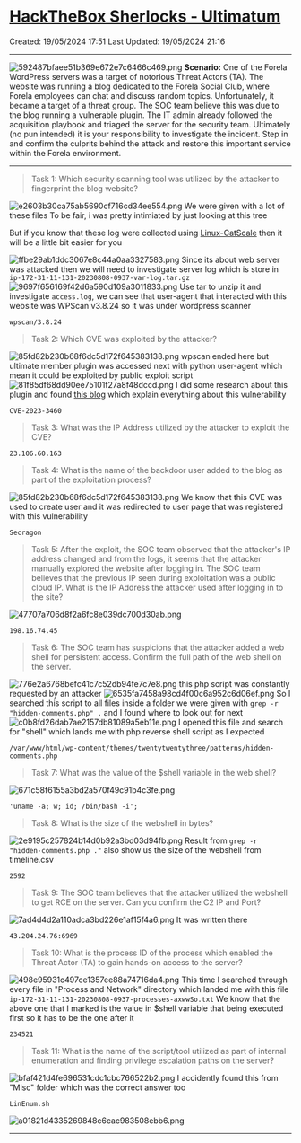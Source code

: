 # [HackTheBox Sherlocks - Ultimatum](https://app.hackthebox.com/sherlocks/Ultimatum)
Created: 19/05/2024 17:51
Last Updated: 19/05/2024 21:16
* * *
![592487bfaee51b369e672e7c6466c469.png](/_resources/592487bfaee51b369e672e7c6466c469-2.png)
**Scenario:**
One of the Forela WordPress servers was a target of notorious Threat Actors (TA). The website was running a blog dedicated to the Forela Social Club, where Forela employees can chat and discuss random topics. Unfortunately, it became a target of a threat group. The SOC team believe this was due to the blog running a vulnerable plugin. The IT admin already followed the acquisition playbook and triaged the server for the security team. Ultimately (no pun intended) it is your responsibility to investigate the incident. Step in and confirm the culprits behind the attack and restore this important service within the Forela environment.

* * *
>Task 1: Which security scanning tool was utilized by the attacker to fingerprint the blog website?

![e2603b30ca75ab5690cf716cd34ee554.png](/_resources/e2603b30ca75ab5690cf716cd34ee554-2.png)
We were given with a lot of these files
To be fair, i was pretty intimiated by just looking at this tree 

But if you know that these log were collected using [Linux-CatScale](https://github.com/WithSecureLabs/LinuxCatScale) then it will be a little bit easier for you

![ffbe29ab1ddc3067e8c44a0aa3327583.png](/_resources/ffbe29ab1ddc3067e8c44a0aa3327583-2.png)
Since its about web server was attacked then we will need to investigate server log which is store in `ip-172-31-11-131-20230808-0937-var-log.tar.gz`
![9697f656169f42d6a590d109a3011833.png](/_resources/9697f656169f42d6a590d109a3011833-2.png)
Use tar to unzip it and investigate `access.log`, we can see that user-agent that interacted with this website was WPScan v3.8.24 so it was under wordpress scanner
```
wpscan/3.8.24
```

>Task 2: Which CVE was exploited by the attacker?


![85fd82b230b68f6dc5d172f645383138.png](/_resources/85fd82b230b68f6dc5d172f645383138-2.png)
wpscan ended here but ultimate member plugin was accessed next with python user-agent which mean it could be exploited by public exploit script 
![81f85df68dd90ee75101f27a8f48dccd.png](/_resources/81f85df68dd90ee75101f27a8f48dccd-2.png)
I did some research about this plugin and found [this blog](https://www.wordfence.com/blog/2023/06/psa-unpatched-critical-privilege-escalation-vulnerability-in-ultimate-member-plugin-being-actively-exploited/) which explain everything about this vulnerability
```
CVE-2023-3460
```

>Task 3: What was the IP Address utilized by the attacker to exploit the CVE?
```
23.106.60.163
```

>Task 4: What is the name of the backdoor user added to the blog as part of the exploitation process?

![85fd82b230b68f6dc5d172f645383138.png](/_resources/85fd82b230b68f6dc5d172f645383138-2.png)
We know that this CVE was used to create user and it was redirected to user page that was registered with this vulnerability
```
Secragon
```

>Task 5: After the exploit, the SOC team observed that the attacker's IP address changed and from the logs, it seems that the attacker manually explored the website after logging in. The SOC team believes that the previous IP seen during exploitation was a public cloud IP. What is the IP Address the attacker used after logging in to the site?

![47707a706d8f2a6fc8e039dc700d30ab.png](/_resources/47707a706d8f2a6fc8e039dc700d30ab-2.png)
```
198.16.74.45
```

>Task 6: The SOC team has suspicions that the attacker added a web shell for persistent access. Confirm the full path of the web shell on the server.

![776e2a6768befc41c7c52db94fe7c7e8.png](/_resources/776e2a6768befc41c7c52db94fe7c7e8-2.png)
this php script was constantly requested by an attacker 
![6535fa7458a98cd4f00c6a952c6d06ef.png](/_resources/6535fa7458a98cd4f00c6a952c6d06ef-2.png)
So I searched this script to all files inside a folder we were given with `grep -r "hidden-comments.php" .` and I found where to look out for next
![c0b8fd26dab7ae2157db81089a5eb11e.png](/_resources/c0b8fd26dab7ae2157db81089a5eb11e-2.png)
I opened this file and search for "shell" which lands me with php reverse shell script as I expected
```
/var/www/html/wp-content/themes/twentytwentythree/patterns/hidden-comments.php
```

>Task 7: What was the value of the $shell variable in the web shell?

![671c58f6155a3bd2a570f49c91b4c3fe.png](/_resources/671c58f6155a3bd2a570f49c91b4c3fe-2.png) 
```
'uname -a; w; id; /bin/bash -i';
```

>Task 8: What is the size of the webshell in bytes?

![2e9195c257824b14d0b92a3bd03d94fb.png](/_resources/2e9195c257824b14d0b92a3bd03d94fb-2.png)
Result from `grep -r "hidden-comments.php ."` also show us the size of the webshell from timeline.csv
```
2592
```

>Task 9: The SOC team believes that the attacker utilized the webshell to get RCE on the server. Can you confirm the C2 IP and Port?

![7ad4d4d2a110adca3bd226e1af15f4a6.png](/_resources/7ad4d4d2a110adca3bd226e1af15f4a6-2.png)
It was written there
```
43.204.24.76:6969
```

>Task 10: What is the process ID of the process which enabled the Threat Actor (TA) to gain hands-on access to the server?

![498e95931c497ce1357ee88a74716da4.png](/_resources/498e95931c497ce1357ee88a74716da4-2.png)
This time I searched through every file in "Process and Network" directory which landed me with this file `ip-172-31-11-131-20230808-0937-processes-axwwSo.txt`
We know that the above one that I marked is the value in $shell variable that being executed first so it has to be the one after it 
```
234521
```

>Task 11: What is the name of the script/tool utilized as part of internal enumeration and finding privilege escalation paths on the server?

![bfaf421d4fe696531cdc1cbc766522b2.png](/_resources/bfaf421d4fe696531cdc1cbc766522b2-2.png)
I accidently found this from "Misc" folder which was the correct answer too
```
LinEnum.sh
```

![a01821d4335269848c6cac983508ebb6.png](/_resources/a01821d4335269848c6cac983508ebb6-2.png)
* * *
